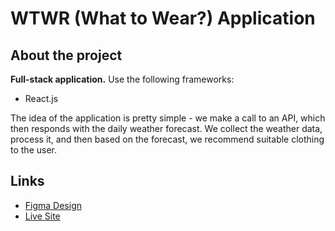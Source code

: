 # WTWR (What to Wear?) Application

## About the project

**Full-stack application.** Use the following frameworks:

- React.js

The idea of the application is pretty simple - we make a call to an API, which then responds with the daily weather forecast. We collect the weather data, process it, and then based on the forecast, we recommend suitable clothing to the user.

## Links

- [Figma Design](<https://www.figma.com/file/lNHEpsFEPoFVfsCDUf8nKA/WTWR-(Apiary)?node-id=163%3A194>)
- [Live Site](https://sharrine8.github.io/se_project_react/)
